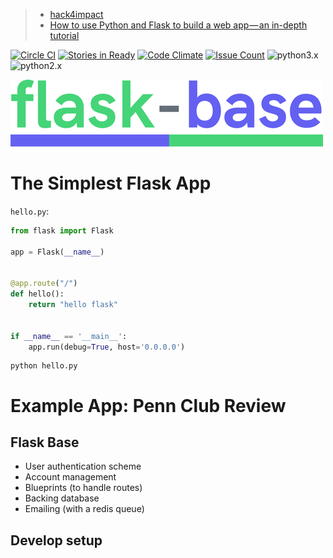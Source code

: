 > - [hack4impact](http://hack4impact.github.io/flask-base/)
> - [How to use Python and Flask to build a web app — an in-depth tutorial](https://medium.freecodecamp.org/how-to-use-python-and-flask-to-build-a-web-app-an-in-depth-tutorial-437dbfe9f1c6)


[![Circle CI](https://circleci.com/gh/hack4impact/flask-base.svg?style=svg)](https://circleci.com/gh/hack4impact/flask-base) [![Stories in Ready](https://badge.waffle.io/hack4impact/flask-base.png?label=ready&title=Ready)](https://waffle.io/hack4impact/flask-base)
[![Code Climate](https://codeclimate.com/github/hack4impact/flask-base/badges/gpa.svg)](https://codeclimate.com/github/hack4impact/flask-base/coverage)
[![Issue Count](https://codeclimate.com/github/hack4impact/flask-base/badges/issue_count.svg)](https://codeclimate.com/github/hack4impact/flask-base) ![python3.x](https://img.shields.io/badge/python-3.x-brightgreen.svg)  ![python2.x](https://img.shields.io/badge/python-2.x-yellow.svg)

![flask-base](readme-media/logo.png)

# The Simplest Flask App

`hello.py`:
```python
from flask import Flask

app = Flask(__name__)


@app.route("/")
def hello():
    return "hello flask"


if __name__ == '__main__':
    app.run(debug=True, host='0.0.0.0')
```
```
python hello.py
```

# Example App: Penn Club Review
## Flask Base
- User authentication scheme
- Account management
- Blueprints (to handle routes)
- Backing database
- Emailing (with a redis queue)

## Develop setup

